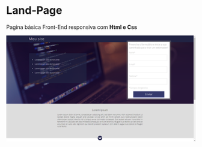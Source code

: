 <h1>Land-Page</h1>

<p>Pagina básica Front-End responsiva com <b>Html e Css</b></p>

<img src='images/land-page.png'/>